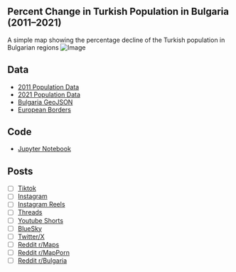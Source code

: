 ## Percent Change in Turkish Population in Bulgaria (2011–2021)
A simple map showing the percentage decline of the Turkish population in Bulgarian regions
![Image](https://drive.google.com/uc?export=view&id=)

## Data
* [2011 Population Data](https://www.nsi.bg/census2011/pageen29a73.html?p2=179&sp2=209)
* [2021 Population Data](https://infostat.nsi.bg/infostat/pages/reports/query.jsf?x_2=2025)
* [Bulgaria GeoJSON](https://simplemaps.com/gis/country/bg)
* [European Borders](https://ec.europa.eu/eurostat/web/gisco/geodata/administrative-units/countries)

## Code
* [Jupyter Notebook](FormatData.ipynb)

## Posts
- [ ] [Tiktok]()
- [ ] [Instagram]()
- [ ] [Instagram Reels]()
- [ ] [Threads]()
- [ ] [Youtube Shorts]()
- [ ] [BlueSky]()
- [ ] [Twitter/X]()
- [ ] [Reddit r/Maps]()
- [ ] [Reddit r/MapPorn]()
- [ ] [Reddit r/Bulgaria]()
